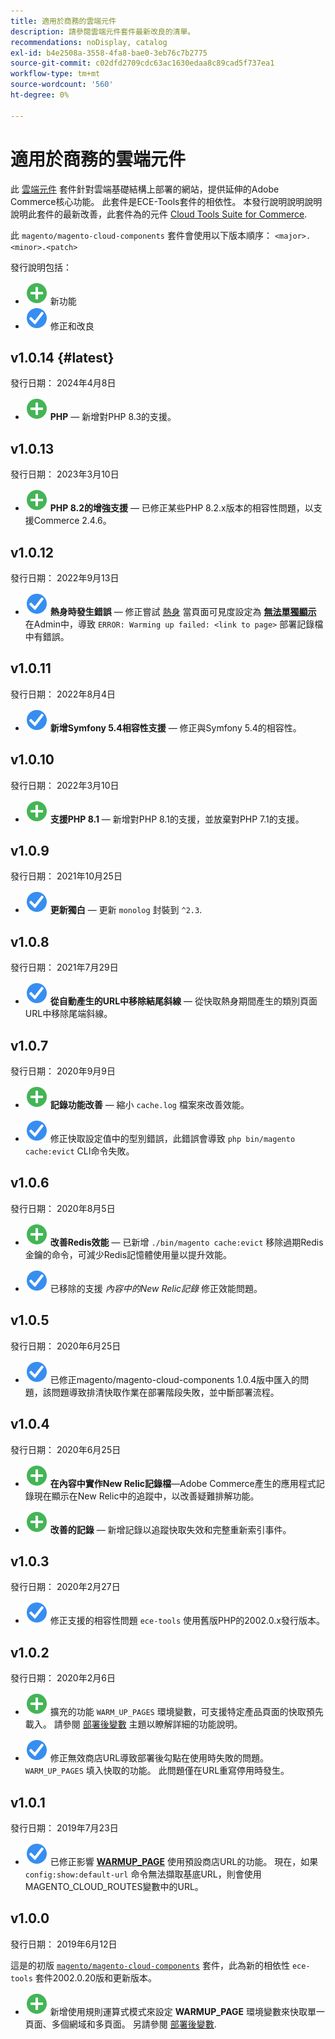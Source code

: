 ```yaml
---
title: 適用於商務的雲端元件
description: 請參閱雲端元件套件最新改良的清單。
recommendations: noDisplay, catalog
exl-id: b4e2508a-3558-4fa8-bae0-3eb76c7b2775
source-git-commit: c02dfd2709cdc63ac1630edaa8c89cad5f737ea1
workflow-type: tm+mt
source-wordcount: '560'
ht-degree: 0%

---
```


# 適用於商務的雲端元件

此 [雲端元件](https://github.com/magento/magento-cloud-components) 套件針對雲端基礎結構上部署的網站，提供延伸的Adobe Commerce核心功能。 此套件是ECE-Tools套件的相依性。 本發行說明說明說明說明此套件的最新改善，此套件為的元件 [Cloud Tools Suite for Commerce](cloud-tools-suite.md).

此 `magento/magento-cloud-components` 套件會使用以下版本順序： `<major>.<minor>.<patch>`

發行說明包括：

- ![新圖示](../../assets/new.svg) 新功能
- ![修正圖示](../../assets/fix.svg) 修正和改良

<!--Add release notes below-->

## v1.0.14 {#latest}

發行日期： 2024年4月8日

- ![新圖示](../../assets/new.svg) **PHP**  — 新增對PHP 8.3的支援。

## v1.0.13

發行日期： 2023年3月10日

- ![新圖示](../../assets/new.svg) **PHP 8.2的增強支援** — 已修正某些PHP 8.2.x版本的相容性問題，以支援Commerce 2.4.6。

## v1.0.12

發行日期： 2022年9月13日

- ![修正圖示](../../assets/fix.svg) **熱身時發生錯誤** — 修正嘗試 [熱身](../environment/variables-post-deploy.md#warm_up_pages) 當頁面可見度設定為 [**無法單獨顯示**](https://docs.magento.com/user-guide/system/data-attributes-product.html#simple-product-csv-file-structure) 在Admin中，導致 `ERROR: Warming up failed: <link to page>` 部署記錄檔中有錯誤。<!-- MCLOUD-9134 -->

## v1.0.11

發行日期： 2022年8月4日

- ![修正圖示](../../assets/fix.svg) **新增Symfony 5.4相容性支援** — 修正與Symfony 5.4的相容性。<!-- AC-3550 -->

## v1.0.10

發行日期： 2022年3月10日

- ![新圖示](../../assets/new.svg) **支援PHP 8.1** — 新增對PHP 8.1的支援，並放棄對PHP 7.1的支援。

## v1.0.9

發行日期： 2021年10月25日

- ![修正圖示](../../assets/fix.svg) **更新獨白** — 更新 `monolog` 封裝到 `^2.3`.<!-- ACMP-1263 -->

## v1.0.8

發行日期： 2021年7月29日

- ![修正圖示](../../assets/fix.svg) **從自動產生的URL中移除結尾斜線** — 從快取熱身期間產生的類別頁面URL中移除尾端斜線。<!--MCLOUD-7192-->

## v1.0.7

發行日期： 2020年9月9日

- ![新圖示](../../assets/new.svg) **記錄功能改善** — 縮小 `cache.log` 檔案來改善效能。<!--MCLOUD-6859-->

- ![修正圖示](../../assets/fix.svg) 修正快取設定值中的型別錯誤，此錯誤會導致 `php bin/magento cache:evict` CLI命令失敗。

## v1.0.6

發行日期： 2020年8月5日

- ![新圖示](../../assets/new.svg) **改善Redis效能** — 已新增 `./bin/magento cache:evict` 移除過期Redis金鑰的命令，可減少Redis記憶體使用量以提升效能。<!--MCLOUD-6023-->

- ![修正圖示](../../assets/fix.svg) 已移除的支援 *內容中的New Relic記錄* 修正效能問題。<!--MCLOUD-6422-->

## v1.0.5

發行日期： 2020年6月25日

- ![修正圖示](../../assets/fix.svg) 已修正magento/magento-cloud-components 1.0.4版中匯入的問題，該問題導致排清快取作業在部署階段失敗，並中斷部署流程。

## v1.0.4

發行日期： 2020年6月25日

- ![新圖示](../../assets/new.svg) **在內容中實作New Relic記錄檔**—Adobe Commerce產生的應用程式記錄現在顯示在New Relic中的追蹤中，以改善疑難排解功能。<!--MCLOUD-6029-->

- ![新圖示](../../assets/new.svg) **改善的記錄** — 新增記錄以追蹤快取失效和完整重新索引事件。<!--MCLOUD-6157-->

## v1.0.3

發行日期： 2020年2月27日

- ![修正圖示](../../assets/fix.svg) 修正支援的相容性問題 `ece-tools` 使用舊版PHP的2002.0.x發行版本。

## v1.0.2

發行日期： 2020年2月6日

- ![新圖示](../../assets/new.svg) 擴充的功能 `WARM_UP_PAGES` 環境變數，可支援特定產品頁面的快取預先載入。 請參閱 [部署後變數](../environment/variables-post-deploy.md#warm_up_pages) 主題以瞭解詳細的功能說明。<!--MAGECLOUD-4444-->

- ![修正圖示](../../assets/fix.svg) 修正無效商店URL導致部署後勾點在使用時失敗的問題。 `WARM_UP_PAGES` 填入快取的功能。 此問題僅在URL重寫停用時發生。<!-- MAGECLOUD-4094 -->

## v1.0.1

發行日期： 2019年7月23日

- ![修正圖示](../../assets/fix.svg) 已修正影響 [**WARMUP_PAGE**](../environment/variables-post-deploy.md#warm_up_pages) 使用預設商店URL的功能。 現在，如果 `config:show:default-url` 命令無法擷取基底URL，則會使用MAGENTO_CLOUD_ROUTES變數中的URL。<!-- MAGECLOUD-3866 -->

## v1.0.0

發行日期： 2019年6月12日

這是的初版 [`magento/magento-cloud-components`](https://github.com/magento/magento-cloud-components) 套件，此為新的相依性 `ece-tools` 套件2002.0.20版和更新版本。

- ![新圖示](../../assets/new.svg) 新增使用規則運算式模式來設定 **WARMUP_PAGE** 環境變數來快取單一頁面、多個網域和多頁面。 另請參閱 [部署後變數](../environment/variables-post-deploy.md#warm_up_pages).<!--MAGECLOUD-3258-->
